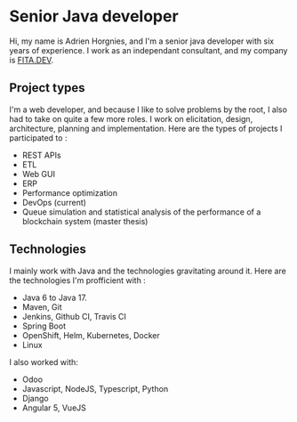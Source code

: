 # Senior Java developer

Hi, my name is Adrien Horgnies, and I'm a senior java developer with six years of experience.
I work as an independant consultant, and my company is [FITA.DEV](www.fita.dev).

## Project types

I'm a web developer, and because I like to solve problems by the root, I also had to take on quite a few more roles.
I work on elicitation, design, architecture, planning and implementation.
Here are the types of projects I participated to :

- REST APIs
- ETL
- Web GUI
- ERP
- Performance optimization
- DevOps (current)
- Queue simulation and statistical analysis of the performance of a blockchain system (master thesis)

## Technologies

I mainly work with Java and the technologies gravitating around it.
Here are the technologies I'm profficient with :

- Java 6 to Java 17.
- Maven, Git
- Jenkins, Github CI, Travis CI
- Spring Boot
- OpenShift, Helm, Kubernetes, Docker
- Linux

I also worked with:

- Odoo
- Javascript, NodeJS, Typescript, Python
- Django
- Angular 5, VueJS
